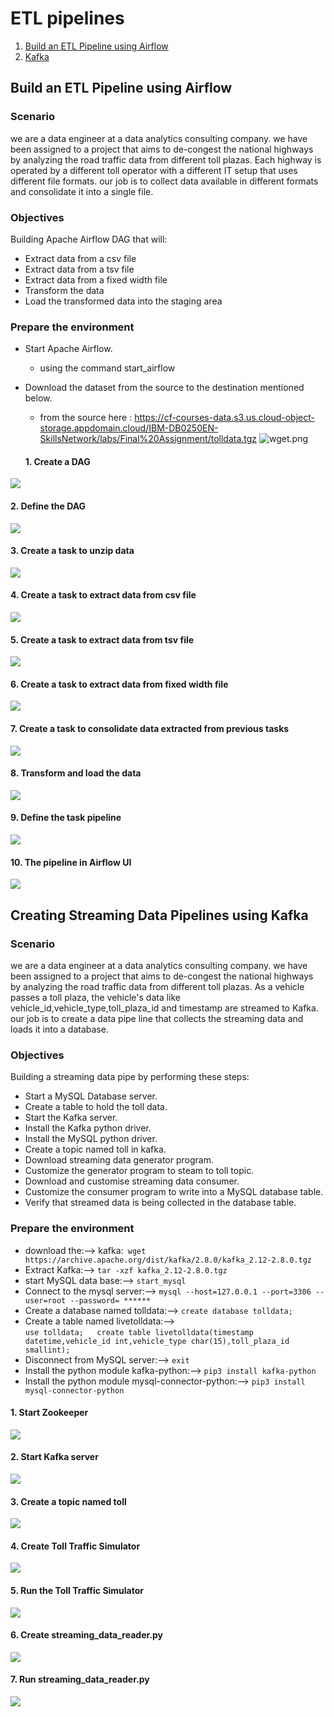 # ETL pipelines 

1. [Build an ETL Pipeline using Airflow](#AirFlow)
2. [Kafka](#Kafka)



## Build an ETL Pipeline using Airflow

<a name="AirFlow"></a>

### Scenario
we are a data engineer at a data analytics consulting company. we have been assigned to a project that aims to de-congest the national highways by analyzing the road traffic data from different toll plazas. Each highway is operated by a different toll operator with a different IT setup that uses different file formats. our job is to collect data available in different formats and consolidate it into a single file.

### Objectives
Building Apache Airflow DAG that will:

+ Extract data from a csv file
+ Extract data from a tsv file
+ Extract data from a fixed width file
+ Transform the data
+ Load the transformed data into the staging area  

### Prepare the environment
+ Start Apache Airflow.  
   + using the command start_airflow
+ Download the dataset from the source to the destination mentioned below.
    * from the source here : https://cf-courses-data.s3.us.cloud-object-storage.appdomain.cloud/IBM-DB0250EN-SkillsNetwork/labs/Final%20Assignment/tolldata.tgz
    ![wget.png](attachment:wget.png)

    #### 1. Create a DAG
<img src="/AirFlow/images/1.dag_args.jpg"/>   

#### 2. Define the DAG
<img src="/AirFlow/images/2.Define_dag.jpg"/>  

#### 3. Create a task to unzip data
<img src="/AirFlow/images/3.unzip_data.jpg"/>  

#### 4. Create a task to extract data from csv file  
<img src="/AirFlow/images/4.extract_data_from_csv.jpg"/>  

#### 5. Create a task to extract data from tsv file  
<img src="/AirFlow/images/5.extract_data_from_tsv.jpg"/>  

#### 6. Create a task to extract data from fixed width file  
<img src="/AirFlow/images/6.extract_data_from_fixed_width.jpg"/>  

#### 7. Create a task to consolidate data extracted from previous tasks  
<img src="/AirFlow/images/7.consolidate_data.jpg"/>  

#### 8. Transform and load the data  
<img src="/AirFlow/images/8.transform.jpg"/>  

#### 9. Define the task pipeline  
<img src="/AirFlow/images/9.task_pipeline.jpg"/>  

#### 10. The pipeline in Airflow UI  
<img src="/AirFlow/images/10.dag_runs.jpg"/>  



<a name="Kafka"></a>
## Creating Streaming Data Pipelines using Kafka


### Scenario
we are a data engineer at a data analytics consulting company. we have been assigned to a project that aims to de-congest the national highways by analyzing the road traffic data from different toll plazas. As a vehicle passes a toll plaza, the vehicle's data like vehicle_id,vehicle_type,toll_plaza_id and timestamp are streamed to Kafka. our job is to create a data pipe line that collects the streaming data and loads it into a database.

### Objectives
Building a streaming data pipe by performing these steps:

+ Start a MySQL Database server.
+ Create a table to hold the toll data.
+ Start the Kafka server.
+ Install the Kafka python driver.
+ Install the MySQL python driver.
+ Create a topic named toll in kafka.
+ Download streaming data generator program.
+ Customize the generator program to steam to toll topic.
+ Download and customise streaming data consumer.
+ Customize the consumer program to write into a MySQL database table.
+ Verify that streamed data is being collected in the database table.

### Prepare the environment

* download the:--> kafka:` wget https://archive.apache.org/dist/kafka/2.8.0/kafka_2.12-2.8.0.tgz`
* Extract Kafka:--> `tar -xzf kafka_2.12-2.8.0.tgz`
* start MySQL data base:--> `start_mysql`
* Connect to the mysql server:--> `mysql --host=127.0.0.1 --port=3306 --user=root --password= ******` 
* Create a database named tolldata:--> `create database tolldata;`
* Create a table named livetolldata:-->   
    `use tolldata;  
    create table livetolldata(timestamp datetime,vehicle_id int,vehicle_type char(15),toll_plaza_id smallint);`
* Disconnect from MySQL server:--> `exit`
* Install the python module kafka-python:--> `pip3 install kafka-python`
* Install the python module mysql-connector-python:--> `pip3 install mysql-connector-python`


#### 1. Start Zookeeper
<img src="/Kafka/images/1.start_zookeeper.jpg"/>  

#### 2. Start Kafka server
<img src="/Kafka/images/2.start_kafka.jpg"/>  

#### 3. Create a topic named toll
<img src="/Kafka/images/3.create_toll_topic.jpg"/>  

#### 4. Create Toll Traffic Simulator
<img src="/Kafka/images/4.Create_Toll_Traffic_Simulator.jpg"/>  

#### 5. Run the Toll Traffic Simulator
<img src="/Kafka/images/5.simulator_output.jpg"/>  

#### 6. Create streaming_data_reader.py
<img src="/Kafka/images/6.Create_streaming_data_reader.py.jpg"/>  

#### 7. Run streaming_data_reader.py
<img src="/Kafka/images/7.data_reader_output.jpg"/>  
